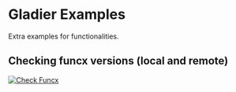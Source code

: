Gladier Examples
================

Extra examples for functionalities.

## Checking funcx versions (local and remote)
[![Check Funcx](https://mybinder.org/badge_logo.svg)](https://mybinder.org/v2/gh/globus-gladier/gladier-examples/main?filepath=extras/get_server_info.ipynb)

